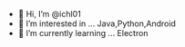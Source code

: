 - 👋 Hi, I’m @ichl01
- 👀 I’m interested in ... Java,Python,Android
- 🌱 I’m currently learning ... Electron

<!---
ichl01/ichl01 is a ✨ special ✨ repository because its `README.md` (this file) appears on your GitHub profile.
You can click the Preview link to take a look at your changes.
--->
